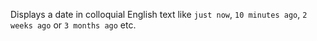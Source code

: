 ﻿Displays a date in colloquial English text like `just now`, `10 minutes ago`, `2 weeks ago`  or `3 months ago` etc.